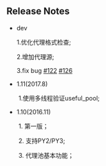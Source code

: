 ## Release Notes

* dev

  1.优化代理格式检查;

  2.增加代理源;

  3.fix bug [#122](https://github.com/jhao104/proxy_pool/issues/122) [#126](https://github.com/jhao104/proxy_pool/issues/126)

* 1.11(2017.8)

　　1.使用多线程验证useful_pool;

* 1.10(2016.11)

　　1. 第一版；

　　2. 支持PY2/PY3;

　　3. 代理池基本功能；